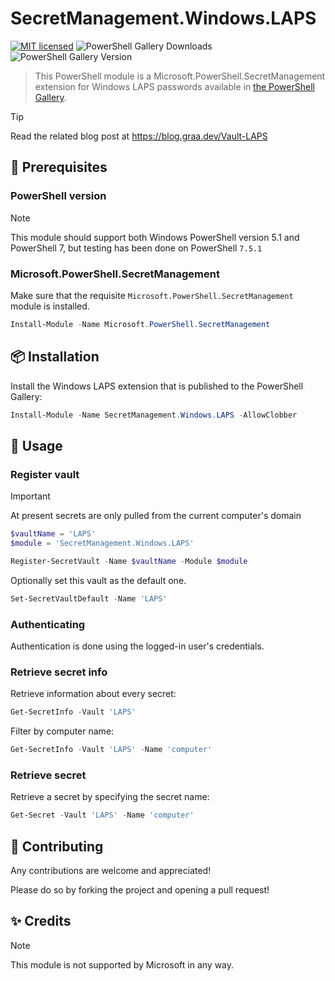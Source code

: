 # SecretManagement.Windows.LAPS

[![MIT licensed](https://img.shields.io/badge/license-MIT-blue.svg)](https://raw.githubusercontent.com/erikgraa/SecretManagement.Windows.LAPS/refs/heads/main/LICENSE)
![PowerShell Gallery Downloads](https://img.shields.io/powershellgallery/dt/SecretManagement.Windows.LAPS)
![PowerShell Gallery Version](https://img.shields.io/powershellgallery/v/SecretManagement.Windows.LAPS?color=green)

> This PowerShell module is a Microsoft.PowerShell.SecretManagement extension for Windows LAPS passwords available in [the PowerShell Gallery](https://www.powershellgallery.com/packages/SecretManagement.Windows.LAPS).

> [!TIP]  
> Read the related blog post at https://blog.graa.dev/Vault-LAPS

## 📄 Prerequisites

### PowerShell version

> [!NOTE]  
> This module should support both Windows PowerShell version 5.1 and PowerShell 7, but testing has been done on PowerShell `7.5.1`

### Microsoft.PowerShell.SecretManagement

Make sure that the requisite `Microsoft.PowerShell.SecretManagement` module is installed.

```powershell
Install-Module -Name Microsoft.PowerShell.SecretManagement
```

## 📦 Installation

Install the Windows LAPS extension that is published to the PowerShell Gallery:

```powershell
Install-Module -Name SecretManagement.Windows.LAPS -AllowClobber
```

## 🔧 Usage

### Register vault

> [!IMPORTANT]  
> At present secrets are only pulled from the current computer's domain

```powershell
$vaultName = 'LAPS'
$module = 'SecretManagement.Windows.LAPS'

Register-SecretVault -Name $vaultName -Module $module
```

Optionally set this vault as the default one.

```powershell
Set-SecretVaultDefault -Name 'LAPS'
```

### Authenticating

Authentication is done using the logged-in user's credentials.

### Retrieve secret info

Retrieve information about every secret:

```powershell
Get-SecretInfo -Vault 'LAPS'
```

Filter by computer name:

```powershell
Get-SecretInfo -Vault 'LAPS' -Name 'computer'
```

### Retrieve secret

Retrieve a secret by specifying the secret name:

```powershell
Get-Secret -Vault 'LAPS' -Name 'computer'
```

## 🙌 Contributing

Any contributions are welcome and appreciated!

Please do so by forking the project and opening a pull request!

## ✨ Credits

> [!NOTE]  
> This module is not supported by Microsoft in any way.